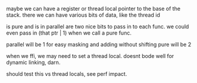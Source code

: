 
maybe we can have a register or thread local pointer to the base of the stack. there we can have various bits of data, like the thread id

is pure and is in parallel are two nice bits to pass in to each func.
we could even pass in (that ptr | 1) when we call a pure func.

parallel will be 1 for easy masking and adding without shifting
pure will be 2

when we ffi, we may need to set a thread local. doesnt bode well for dynamic linking, darn.

should test this vs thread locals, see perf impact.
